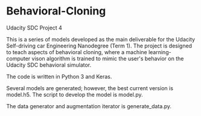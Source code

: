# Behavioral-Cloning
Udacity SDC Project 4

This is a series of models developed as the main deliverable for the Udacity Self-driving car Engineering 
Nanodegree (Term 1).  The project is designed to teach aspects of behavioral cloning, where a machine learning-
computer vison algorithm is trained to mimic the user's behavior on the Udacity SDC behavioral simulator.

The code is written in Python 3 and Keras.

Several models are generated; however, the best current version is model.h5.  The script to develop the model is model.py.

The data generator and augmentation iterator is generate_data.py.  


